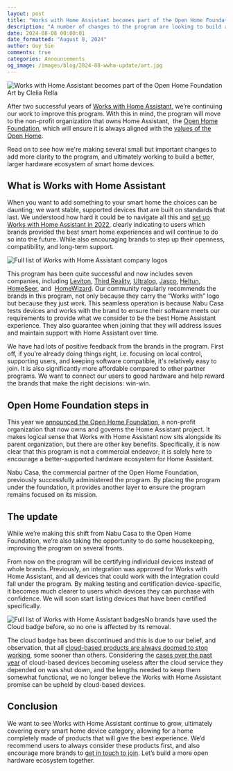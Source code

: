 ```yaml
---
layout: post
title: "Works with Home Assistant becomes part of the Open Home Foundation"
description: "A number of changes to the program are looking to build a better hardware ecosystem for the smart home."
date: 2024-08-08 00:00:01
date_formatted: "August 8, 2024"
author: Guy Sie
comments: true
categories: Announcements
og_image: /images/blog/2024-08-wwha-update/art.jpg
---
```

<p class='img'><img src='/images/blog/2024-08-wwha-update/art.jpg' style='border: 0;box-shadow: none;' alt="Works with Home Assistant becomes part of the Open Home Foundation">Art by Clelia Rella</p>

After two successful years of [Works with Home Assistant](https://partner.home-assistant.io/), we’re continuing our work to improve this program. With this in mind, the program will move to the non-profit organization that owns Home Assistant,  the [Open Home Foundation](https://www.openhomefoundation.org/), which will ensure it is always aligned with the [values of the Open Home](https://www.openhomefoundation.org/about/).

Read on to see how we're making several small but important changes to add more clarity to the program, and ultimately working to build a better, larger hardware ecosystem of smart home devices.

<!--more-->

## What is Works with Home Assistant

When you want to add something to your smart home the choices can be daunting; we want stable, supported devices that are built on standards that last. We understood how hard it could be to navigate all this and [set up Works with Home Assistant in 2022](/blog/2022/07/12/partner-program/), clearly indicating to users which brands provided the best smart home experiences and will continue to do so into the future. While also encouraging brands to step up their openness, compatibility, and long-term support.

<p class='img'><img src='/images/blog/2024-08-wwha-update/wwha-company-logos.png' style='border: 0;box-shadow: none;' alt="Full list of Works with Home Assistant company logos"></p>

This program has been quite successful and now includes seven companies, including [Leviton](/blog/2022/07/27/leviton-partner/), [Third Reality](/blog/2022/10/13/third-reality-partner/), [Ultraloq](/blog/2022/10/25/ultraloq-partner/), [Jasco](/blog/2022/10/26/jasco-partner/), [Heltun](/blog/2023/03/03/heltun-partner/), [HomeSeer](/blog/2023/04/11/homeseer-partner/), and  [HomeWizard](/blog/2023/12/07/homewizard-joins-works-with-home-assistant-program/). Our community regularly recommends the brands in this program, not only because they carry the “Works with” logo but because they just work. This seamless operation is because Nabu Casa tests devices and works with the brand to ensure their software meets our requirements to provide what we consider to be the best Home Assistant experience. They also guarantee when joining that they will address issues and maintain support with Home Assistant over time.

We have had lots of positive feedback from the brands in the program. First off, if you’re already doing things right, i.e. focusing on local control, supporting users, and keeping software compatible, it's relatively easy to join. It is also significantly more affordable compared to other partner programs. We want to connect our users to good hardware and help reward the brands that make the right decisions: win-win.

## Open Home Foundation steps in

This year we [announced the Open Home Foundation](https://www.openhomefoundation.org/blog/announcing-the-open-home-foundation/), a non-profit organization that now owns and governs the Home Assistant project. It makes logical sense that Works with Home Assistant now sits alongside its parent organization, but there are other key benefits. Specifically, it is now clear that this program is not a commercial endeavor; it is solely here to encourage a better-supported hardware ecosystem for Home Assistant.

Nabu Casa, the commercial partner of the Open Home Foundation, previously successfully administered the program. By placing the program under the foundation, it provides another layer to ensure the program remains focused on its mission.

## The update

While we’re making this shift from Nabu Casa to the Open Home Foundation, we’re also taking the opportunity to do some housekeeping, improving the program on several fronts.

From now on the program will be certifying individual devices instead of whole brands. Previously, an integration was approved for Works with Home Assistant, and all devices that could work with the integration could fall under the program. By making testing and certification device-specific, it becomes much clearer to users which devices they can purchase with confidence. We will soon start listing devices that have been certified specifically.

<p class='img'><img src='/images/blog/2024-08-wwha-update/wwha-badges.png' style='border: 0;box-shadow: none;' alt="Full list of Works with Home Assistant badges">No brands have used the Cloud badge before, so no one is affected by its removal.</p>

The cloud badge has been discontinued and this is due to our belief, and observation, that all [cloud-based products are always doomed to stop working](https://newsletter.openhomefoundation.org/all-cloud-based-products-will-come-to-an-end/), some sooner than others. Considering the [cases over the past year](https://newsletter.openhomefoundation.org/all-cloud-based-products-will-come-to-an-end/#:~:text=How%20not%20to%20phase%20out%20cloud%2Dbased%20products) of cloud-based devices becoming useless after the cloud service they depended on was shut down, and the lengths needed to keep them somewhat functional, we no longer believe the Works with Home Assistant promise can be upheld by cloud-based devices.

## Conclusion

We want to see Works with Home Assistant continue to grow, ultimately covering every smart home device category, allowing for a home completely made of products that will give the best experience. We’d recommend users to always consider these products first, and also encourage more brands to [get in touch to join](https://partner.home-assistant.io/). Let’s build a more open hardware ecosystem together.
